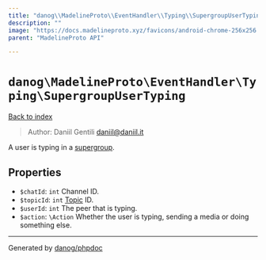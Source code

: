 ```yaml
---
title: "danog\\MadelineProto\\EventHandler\\Typing\\SupergroupUserTyping: A user is typing in a [supergroup](https://core.telegram.org/api/channel)."
description: ""
image: "https://docs.madelineproto.xyz/favicons/android-chrome-256x256.png"
parent: "MadelineProto API"

---
```

# `danog\MadelineProto\EventHandler\Typing\SupergroupUserTyping`
[Back to index](../../../../index.html)

> Author: Daniil Gentili <daniil@daniil.it>  
  

A user is typing in a [supergroup](https://core.telegram.org/api/channel).  



## Properties
* `$chatId`: `int` Channel ID.
* `$topicId`: `int` [Topic](https://core.telegram.org/api/threads) ID.
* `$userId`: `int` The peer that is typing.
* `$action`: `\Action` Whether the user is typing, sending a media or doing something else.
---
Generated by [danog/phpdoc](https://phpdoc.daniil.it)
